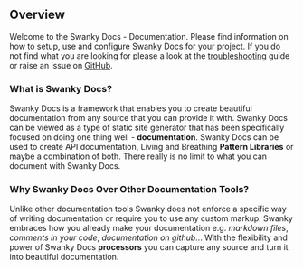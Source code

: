 ## Overview

Welcome to the Swanky Docs - Documentation. Please find information on how to setup, use and configure Swanky Docs for your project. If you do not find what you are looking for please a look at the [troubleshooting](getting-started/troubleshooting.html) guide or raise an issue on [GitHub](https://github.com/swanky-docs/generator-swanky/issues).

### What is Swanky Docs?
Swanky Docs is a framework that enables you to create beautiful documentation from any source that you can provide it with. Swanky Docs can be viewed as a type of static site generator that has been specifically focused on doing one thing well - __documentation__. Swanky Docs can be used to create API documentation, Living and Breathing __Pattern Libraries__ or maybe a combination of both. There really is no limit to what you can document with Swanky Docs.

### Why Swanky Docs Over Other Documentation Tools?
Unlike other documentation tools Swanky does not enforce a specific way of writing documentation or require you to use any custom markup. Swanky embraces how you already make your documentation e.g. *markdown files*, *comments in your code*, *documentation on github*... With the flexibility and power of Swanky Docs __processors__ you can capture any source and turn it into beautiful documentation.
